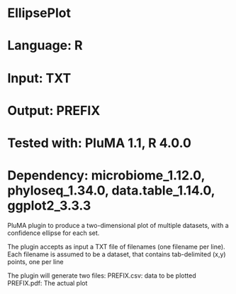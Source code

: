 # EllipsePlot
# Language: R
# Input: TXT
# Output: PREFIX
# Tested with: PluMA 1.1, R 4.0.0
# Dependency: microbiome_1.12.0, phyloseq_1.34.0, data.table_1.14.0, ggplot2_3.3.3

PluMA plugin to produce a two-dimensional plot of multiple datasets,
with a confidence ellipse for each set.

The plugin accepts as input a TXT file of filenames (one filename per line).
Each filename is assumed to be a dataset, that contains tab-delimited (x,y) points, 
one per line

The plugin will generate two files:
PREFIX.csv: data to be plotted
PREFIX.pdf: The actual plot
